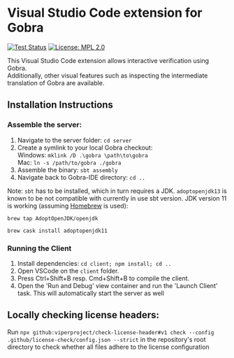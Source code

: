# Visual Studio Code extension for Gobra

[![Test Status](https://github.com/viperproject/gobra-ide/workflows/test/badge.svg?branch=master)](https://github.com/viperproject/gobra-ide/actions?query=workflow%3Atest+branch%3Amaster)
[![License: MPL 2.0](https://img.shields.io/badge/License-MPL%202.0-brightgreen.svg)](./LICENSE)

This Visual Studio Code extension allows interactive verification using Gobra.  
Additionally, other visual features such as inspecting the intermediate
translation of Gobra are available.


## Installation Instructions

### Assemble the server:
1. Navigate to the server folder: `cd server`
2. Create a symlink to your local Gobra checkout:  
   Windows: `mklink /D .\gobra \path\to\gobra`  
   Mac: `ln -s /path/to/gobra ./gobra`
3. Assemble the binary: `sbt assembly`
4. Navigate back to Gobra-IDE directory: `cd ..`

Note: `sbt` has to be installed, which in turn requires a JDK.
`adoptopenjdk13` is known to be not compatible with currently in
use sbt version.
JDK version 11 is working (assuming [Homebrew](https://brew.sh) is used):

`brew tap AdoptOpenJDK/openjdk`

`brew cask install adoptopenjdk11`

### Running the Client
1. Install dependencies: `cd client; npm install; cd ..`
2. Open VSCode on the `client` folder.
3. Press Ctrl+Shift+B resp. Cmd+Shift+B to compile the client.
4. Open the 'Run and Debug' view container and run the 'Launch Client' task.
    This will automatically start the server as well

## Locally checking license headers:
Run `npx github:viperproject/check-license-header#v1 check --config .github/license-check/config.json --strict` in the repository's root directory to check whether all files adhere to the license configuration
